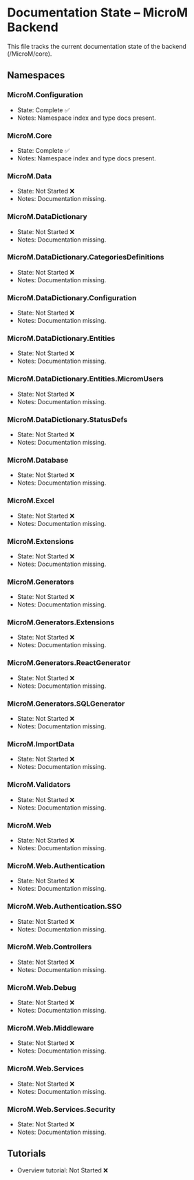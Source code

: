 # Documentation State – MicroM Backend

This file tracks the current documentation state of the backend (/MicroM/core).

## Namespaces

### MicroM.Configuration
- State: Complete ✅
- Notes: Namespace index and type docs present.

### MicroM.Core
- State: Complete ✅
- Notes: Namespace index and type docs present.

### MicroM.Data
- State: Not Started ❌
- Notes: Documentation missing.

### MicroM.DataDictionary
- State: Not Started ❌
- Notes: Documentation missing.

### MicroM.DataDictionary.CategoriesDefinitions
- State: Not Started ❌
- Notes: Documentation missing.

### MicroM.DataDictionary.Configuration
- State: Not Started ❌
- Notes: Documentation missing.

### MicroM.DataDictionary.Entities
- State: Not Started ❌
- Notes: Documentation missing.

### MicroM.DataDictionary.Entities.MicromUsers
- State: Not Started ❌
- Notes: Documentation missing.

### MicroM.DataDictionary.StatusDefs
- State: Not Started ❌
- Notes: Documentation missing.

### MicroM.Database
- State: Not Started ❌
- Notes: Documentation missing.

### MicroM.Excel
- State: Not Started ❌
- Notes: Documentation missing.

### MicroM.Extensions
- State: Not Started ❌
- Notes: Documentation missing.

### MicroM.Generators
- State: Not Started ❌
- Notes: Documentation missing.

### MicroM.Generators.Extensions
- State: Not Started ❌
- Notes: Documentation missing.

### MicroM.Generators.ReactGenerator
- State: Not Started ❌
- Notes: Documentation missing.

### MicroM.Generators.SQLGenerator
- State: Not Started ❌
- Notes: Documentation missing.

### MicroM.ImportData
- State: Not Started ❌
- Notes: Documentation missing.

### MicroM.Validators
- State: Not Started ❌
- Notes: Documentation missing.

### MicroM.Web
- State: Not Started ❌
- Notes: Documentation missing.

### MicroM.Web.Authentication
- State: Not Started ❌
- Notes: Documentation missing.

### MicroM.Web.Authentication.SSO
- State: Not Started ❌
- Notes: Documentation missing.

### MicroM.Web.Controllers
- State: Not Started ❌
- Notes: Documentation missing.

### MicroM.Web.Debug
- State: Not Started ❌
- Notes: Documentation missing.

### MicroM.Web.Middleware
- State: Not Started ❌
- Notes: Documentation missing.

### MicroM.Web.Services
- State: Not Started ❌
- Notes: Documentation missing.

### MicroM.Web.Services.Security
- State: Not Started ❌
- Notes: Documentation missing.

## Tutorials
- Overview tutorial: Not Started ❌
